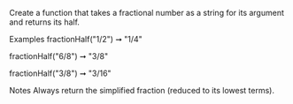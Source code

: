 Create a function that takes a fractional number as a string for its argument and returns its half.

Examples
fractionHalf("1/2") ➞ "1/4"

fractionHalf("6/8") ➞ "3/8"

fractionHalf("3/8") ➞ "3/16"

Notes
Always return the simplified fraction (reduced to its lowest terms).